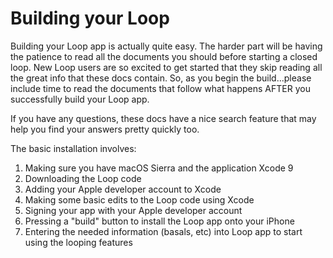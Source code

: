 # Building your Loop

Building your Loop app is actually quite easy.  The harder part will be having the patience to read all the documents you should before starting a closed loop.  New Loop users are so excited to get started that they skip reading all the great info that these docs contain.  So, as you begin the build...please include time to read the documents that follow what happens AFTER you successfully build your Loop app.

If you have any questions, these docs have a nice search feature that may help you find your answers pretty quickly too.

The basic installation involves:

1. Making sure you have macOS Sierra and the application Xcode 9
2. Downloading the Loop code
3. Adding your Apple developer account to Xcode
4. Making some basic edits to the Loop code using Xcode
5. Signing your app with your Apple developer account
5. Pressing a "build" button to install the Loop app onto your iPhone
6. Entering the needed information (basals, etc) into Loop app to start using the looping features
